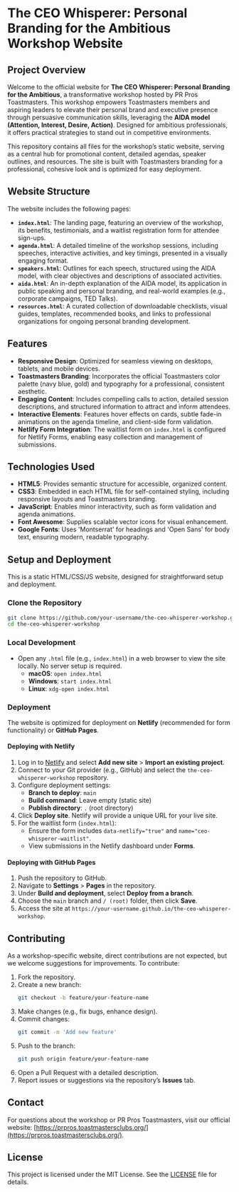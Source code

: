 # The CEO Whisperer: Personal Branding for the Ambitious Workshop Website

## Project Overview
Welcome to the official website for **The CEO Whisperer: Personal Branding for the Ambitious**, a transformative workshop hosted by PR Pros Toastmasters. This workshop empowers Toastmasters members and aspiring leaders to elevate their personal brand and executive presence through persuasive communication skills, leveraging the **AIDA model (Attention, Interest, Desire, Action)**. Designed for ambitious professionals, it offers practical strategies to stand out in competitive environments.

This repository contains all files for the workshop’s static website, serving as a central hub for promotional content, detailed agendas, speaker outlines, and resources. The site is built with Toastmasters branding for a professional, cohesive look and is optimized for easy deployment.

## Website Structure
The website includes the following pages:
- **`index.html`**: The landing page, featuring an overview of the workshop, its benefits, testimonials, and a waitlist registration form for attendee sign-ups.
- **`agenda.html`**: A detailed timeline of the workshop sessions, including speeches, interactive activities, and key timings, presented in a visually engaging format.
- **`speakers.html`**: Outlines for each speech, structured using the AIDA model, with clear objectives and descriptions of associated activities.
- **`aida.html`**: An in-depth explanation of the AIDA model, its application in public speaking and personal branding, and real-world examples (e.g., corporate campaigns, TED Talks).
- **`resources.html`**: A curated collection of downloadable checklists, visual guides, templates, recommended books, and links to professional organizations for ongoing personal branding development.

## Features
- **Responsive Design**: Optimized for seamless viewing on desktops, tablets, and mobile devices.
- **Toastmasters Branding**: Incorporates the official Toastmasters color palette (navy blue, gold) and typography for a professional, consistent aesthetic.
- **Engaging Content**: Includes compelling calls to action, detailed session descriptions, and structured information to attract and inform attendees.
- **Interactive Elements**: Features hover effects on cards, subtle fade-in animations on the agenda timeline, and client-side form validation.
- **Netlify Form Integration**: The waitlist form on `index.html` is configured for Netlify Forms, enabling easy collection and management of submissions.

## Technologies Used
- **HTML5**: Provides semantic structure for accessible, organized content.
- **CSS3**: Embedded in each HTML file for self-contained styling, including responsive layouts and Toastmasters branding.
- **JavaScript**: Enables minor interactivity, such as form validation and agenda animations.
- **Font Awesome**: Supplies scalable vector icons for visual enhancement.
- **Google Fonts**: Uses 'Montserrat' for headings and 'Open Sans' for body text, ensuring modern, readable typography.

## Setup and Deployment
This is a static HTML/CSS/JS website, designed for straightforward setup and deployment.

### Clone the Repository
```bash
git clone https://github.com/your-username/the-ceo-whisperer-workshop.git
cd the-ceo-whisperer-workshop
```

### Local Development
- Open any `.html` file (e.g., `index.html`) in a web browser to view the site locally. No server setup is required.
  - **macOS**: `open index.html`
  - **Windows**: `start index.html`
  - **Linux**: `xdg-open index.html`

### Deployment
The website is optimized for deployment on **Netlify** (recommended for form functionality) or **GitHub Pages**.

#### Deploying with Netlify
1. Log in to [Netlify](https://www.netlify.com) and select **Add new site** > **Import an existing project**.
2. Connect to your Git provider (e.g., GitHub) and select the `the-ceo-whisperer-workshop` repository.
3. Configure deployment settings:
   - **Branch to deploy**: `main`
   - **Build command**: Leave empty (static site)
   - **Publish directory**: `.` (root directory)
4. Click **Deploy site**. Netlify will provide a unique URL for your live site.
5. For the waitlist form (`index.html`):
   - Ensure the form includes `data-netlify="true"` and `name="ceo-whisperer-waitlist"`.
   - View submissions in the Netlify dashboard under **Forms**.

#### Deploying with GitHub Pages
1. Push the repository to GitHub.
2. Navigate to **Settings** > **Pages** in the repository.
3. Under **Build and deployment**, select **Deploy from a branch**.
4. Choose the `main` branch and `/ (root)` folder, then click **Save**.
5. Access the site at `https://your-username.github.io/the-ceo-whisperer-workshop`.

## Contributing
As a workshop-specific website, direct contributions are not expected, but we welcome suggestions for improvements. To contribute:
1. Fork the repository.
2. Create a new branch:
   ```bash
   git checkout -b feature/your-feature-name
   ```
3. Make changes (e.g., fix bugs, enhance design).
4. Commit changes:
   ```bash
   git commit -m 'Add new feature'
   ```
5. Push to the branch:
   ```bash
   git push origin feature/your-feature-name
   ```
6. Open a Pull Request with a detailed description.
7. Report issues or suggestions via the repository’s **Issues** tab.

## Contact
For questions about the workshop or PR Pros Toastmasters, visit our official website: [https://prpros.toastmastersclubs.org/](https://prpros.toastmastersclubs.org/).

## License
This project is licensed under the MIT License. See the [LICENSE](LICENSE) file for details.
